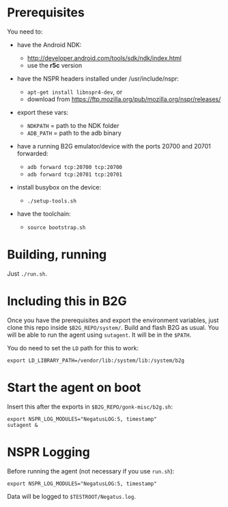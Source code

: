 # Prerequisites

You need to:

* have the Android NDK:
    * http://developer.android.com/tools/sdk/ndk/index.html
    * use the **r5c** version

* have the NSPR headers installed under /usr/include/nspr:
    * `apt-get install libnspr4-dev`, or
    * download from https://ftp.mozilla.org/pub/mozilla.org/nspr/releases/

* export these vars:
    * `NDKPATH` = path to the NDK folder
    * `ADB_PATH` = path to the adb binary

* have a running B2G emulator/device with the ports 20700 and 20701 forwarded:
    * `adb forward tcp:20700 tcp:20700`
    * `adb forward tcp:20701 tcp:20701`

* install busybox on the device:
    * `./setup-tools.sh`

* have the toolchain:
    * `source bootstrap.sh`

# Building, running

Just `./run.sh`.

# Including this in B2G

Once you have the prerequisites and export the environment variables,
just clone this repo inside `$B2G_REPO/system/`. Build and flash B2G as usual.
You will be able to run the agent using `sutagent`. It will be in the `$PATH`.

You do need to set the `LD` path for this to work:

    export LD_LIBRARY_PATH=/vendor/lib:/system/lib:/system/b2g

# Start the agent on boot

Insert this after the exports in `$B2G_REPO/gonk-misc/b2g.sh`:

    export NSPR_LOG_MODULES="NegatusLOG:5, timestamp"
    sutagent &

# NSPR Logging
Before running the agent (not necessary if you use `run.sh`):

`export NSPR_LOG_MODULES="NegatusLOG:5, timestamp"`

Data will be logged to `$TESTROOT/Negatus.log`.
